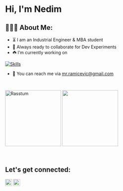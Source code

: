 # Hi, I'm Nedim


<h2 align="left">👨🏻‍💻 About Me:</h2>

- :hourglass_flowing_sand: I am an Industrial Engineer & MBA student
- :rocket: Always ready to collaborate for Dev Experiments
- :shamrock: I’m currently working on

   
 [![Skills](https://skillicons.dev/icons?i=nextjs,react,javascript,tailwind)](https://skillicons.dev)
- :e-mail: You can reach me via mr.ramicevic@gmail.com

</br>

<img height="180em"  src="https://github-readme-stats.vercel.app/api/top-langs?username=NedimRamicevic&theme=midnight-purple&show_icons=true&locale=en&layout=compact" alt="Rasstum" /> <img height="180em" src="https://github-readme-stats.vercel.app/api?username=NedimRamicevic&theme=midnight-purple&show_icons=true">

</br>

<h2 align="left">Let's get connected:</h2>

<p>
  <a href="https://www.linkedin.com/in/nedim-ramazanoğlu/" target="_blank"><img alt="LinkedIn" src="https://img.shields.io/badge/@nedimramazanoglu-%230077B5.svg?style=flat-square&logo=linkedin&logoColor=white" height=22/></a>
  <a href="mailto:mr.ramicevic@gmail.com" target="_blank"><img alt="Mail" src="https://img.shields.io/badge/mr.ramicevic@gmail.com-c14438?style=flat-square&logo=Gmail&logoColor=white" height=22/></a>
</p>


